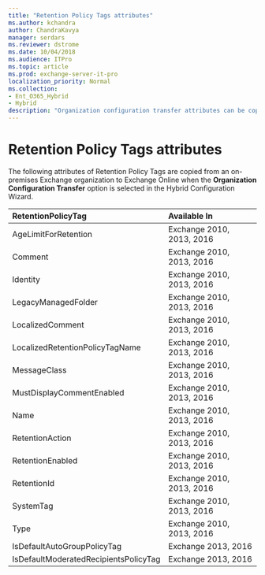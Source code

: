 ```yaml
---
title: "Retention Policy Tags attributes"
ms.author: kchandra
author: ChandraKavya
manager: serdars
ms.reviewer: dstrome
ms.date: 10/04/2018
ms.audience: ITPro
ms.topic: article
ms.prod: exchange-server-it-pro
localization_priority: Normal
ms.collection:
- Ent_O365_Hybrid
- Hybrid
description: "Organization configuration transfer attributes can be copied by the Hybrid Configuration Wizard from your on-premises organization to Exchange Online to help simplify your hybrid deployment"
---
```


# Retention Policy Tags attributes

The following attributes of Retention Policy Tags are copied from an on-premises Exchange organization to Exchange Online when the **Organization Configuration Transfer** option is selected in the Hybrid Configuration Wizard.

|**RetentionPolicyTag**  |**Available In**  |
|:-----|:-----|
| AgeLimitForRetention   | Exchange 2010, 2013, 2016   |
| Comment   | Exchange 2010, 2013, 2016   |
| Identity   | Exchange 2010, 2013, 2016   |
| LegacyManagedFolder   | Exchange 2010, 2013, 2016   |
| LocalizedComment   | Exchange 2010, 2013, 2016   |
| LocalizedRetentionPolicyTagName   | Exchange 2010, 2013, 2016   |
| MessageClass   | Exchange 2010, 2013, 2016   |
| MustDisplayCommentEnabled   | Exchange 2010, 2013, 2016   |
| Name   | Exchange 2010, 2013, 2016   |
| RetentionAction   | Exchange 2010, 2013, 2016   |
| RetentionEnabled   | Exchange 2010, 2013, 2016   |
| RetentionId   | Exchange 2010, 2013, 2016   |
| SystemTag   | Exchange 2010, 2013, 2016   |
| Type   | Exchange 2010, 2013, 2016   |
| IsDefaultAutoGroupPolicyTag   | Exchange 2013, 2016   |
| IsDefaultModeratedRecipientsPolicyTag   | Exchange 2013, 2016   |
